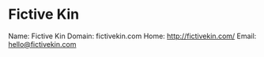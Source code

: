 
# Fictive Kin

Name: Fictive Kin
Domain: fictivekin.com
Home: http://fictivekin.com/
Email: hello@fictivekin.com
